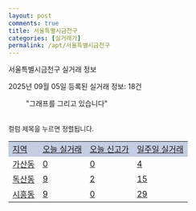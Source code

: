 ```yaml
---
layout: post
comments: true
title: 서울특별시금천구
categories: [실거래가]
permalink: /apt/서울특별시금천구
---
```


서울특별시금천구 실거래 정보

2025년 09월 05일 등록된 실거래 정보: 18건

<!--<script async src="https://pagead2.googlesyndication.com/pagead/js/adsbygoogle.js?client=ca-pub-3485438051770037"
 crossorigin="anonymous"></script>-->

<script type="text/javascript">
  google.charts.load('current', {'packages':['corechart']});
  google.charts.setOnLoadCallback(drawChart);

  function drawChart() {
    var data = google.visualization.arrayToDataTable([['거래일', '매매', '전월세', '전매'], ['21-01', 0, 3, 0], ['21-02', 0, 1, 0], ['21-03', 0, 1, 0], ['21-04', 0, 2, 0], ['21-05', 0, 3, 0], ['21-06', 0, 5, 0], ['21-07', 17, 75, 0], ['21-08', 88, 181, 0], ['21-09', 79, 163, 0], ['21-10', 73, 172, 0], ['21-11', 27, 132, 0], ['21-12', 24, 163, 0], ['22-01', 25, 151, 0], ['22-02', 15, 211, 0], ['22-03', 30, 211, 0], ['22-04', 43, 208, 0], ['22-05', 39, 170, 0], ['22-06', 20, 176, 0], ['22-07', 16, 169, 0], ['22-08', 2, 32, 0], ['23-07', 0, 3, 0], ['23-08', 0, 11, 0], ['23-09', 0, 5, 0], ['23-10', 4, 29, 0], ['23-11', 30, 183, 0], ['23-12', 35, 234, 0], ['24-01', 3, 8, 0], ['24-02', 0, 4, 0], ['24-03', 0, 2, 0], ['24-04', 0, 1, 0], ['24-05', 0, 4, 0], ['24-06', 1, 0, 0], ['24-07', 0, 1, 0], ['24-08', 38, 40, 0], ['24-09', 32, 131, 0], ['24-10', 46, 48, 46], ['24-11', 11, 0, 11], ['24-12', 42, 42, 42], ['25-01', 38, 38, 38], ['25-02', 58, 58, 58], ['25-03', 84, 84, 84], ['25-04', 56, 56, 56], ['25-05', 70, 70, 70], ['25-06', 128, 128, 128], ['25-07', 54, 54, 54], ['25-08', 48, 48, 48], ['25-09', 2, 2, 2]]);

    var options = {
      title: '최근 1년간 유형별 거래량 추이',
      legend: { position: 'bottom' }
    };

    setTimeout(function() {
        var chart = new google.visualization.LineChart(document.getElementById('columnchart_material'));
        chart.draw(data, (options));
        document.getElementById('loading').style.display = 'none';
        var dayLabel = (new Date()).getDay();
        if (dayLabel < 2) {
            sorttable.innerSortFunction.apply(document.getElementById('week'), []);
            sorttable.innerSortFunction.apply(document.getElementById('week'), []);        
        }
        else {
            sorttable.innerSortFunction.apply(document.getElementById('today'), []);
            sorttable.innerSortFunction.apply(document.getElementById('today'), []);
        }
    }, 200);

  }
</script>

<div id="loading" style="z-index:20; display: block; margin-left: 35px">"그래프를 그리고 있습니다"</div>
<div id="columnchart_material" style="width: 95%; margin-left: -35px; display: block"></div>
<!--<div style="width: 95%; margin-left: -35px; display: block">
      <script async src="https://pagead2.googlesyndication.com/pagead/js/adsbygoogle.js?client=ca-pub-3485438051770037"
          crossorigin="anonymous"></script>
      <ins class="adsbygoogle"
          style="display:block"
          data-ad-format="fluid"
          data-ad-layout-key="-fb+5w+4e-db+86"
          data-ad-client="ca-pub-3485438051770037"
          data-ad-slot="1827090281"></ins>
      <script>
          (adsbygoogle = window.adsbygoogle || []).push({});
      </script>
</div>-->
<br>

<font size='small' style='font-size: small;'>컬럼 제목을 누르면 정렬됩니다.</font>
<table class="sortable">
  <tr style='background-color: rgba(114, 132, 186,0.4);'>
    <td id="region"><a href="#">지역</a></td>
    <td id="today"><a href="#">오늘 실거래</a></td>
    <td id="today_new"><a href="#">오늘 신고가</a></td>
    <td id="week"><a href="#">일주일 실거래</a></td>
  </tr>

  
  <tr class="item">
    <td><a href="서울특별시금천구가산동">가산동</a></td>
    <td><a href="서울특별시금천구가산동">0</a></td>
    <td><a href="서울특별시금천구가산동">0</a></td>
    <td><a href="서울특별시금천구가산동">4</a></td>
  </tr>
    

  <tr class="item">
    <td><a href="서울특별시금천구독산동">독산동</a></td>
    <td><a href="서울특별시금천구독산동">9</a></td>
    <td><a href="서울특별시금천구독산동">2</a></td>
    <td><a href="서울특별시금천구독산동">15</a></td>
  </tr>
    

  <tr class="item">
    <td><a href="서울특별시금천구시흥동">시흥동</a></td>
    <td><a href="서울특별시금천구시흥동">9</a></td>
    <td><a href="서울특별시금천구시흥동">0</a></td>
    <td><a href="서울특별시금천구시흥동">29</a></td>
  </tr>
    


</table>


    